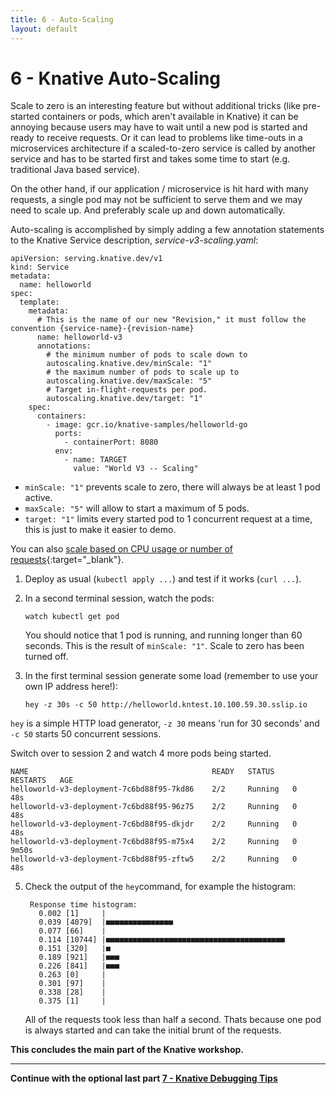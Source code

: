 ```yaml
---
title: 6 - Auto-Scaling
layout: default
---
```


# 6 - Knative Auto-Scaling

Scale to zero is an interesting feature but without additional tricks (like pre-started containers or pods, which aren't available in Knative) it can be annoying because users may have to wait until a new pod is started and ready to receive requests. Or it can lead to problems like time-outs in a microservices architecture if a scaled-to-zero service is called by another service and has to be started first and takes some time to start (e.g. traditional Java based service). 

On the other hand, if our application / microservice is hit hard with many requests, a single pod may not be sufficient to serve them and we may need to scale up. And preferably scale up and down automatically.

Auto-scaling is accomplished by simply adding a few annotation statements to the Knative Service description, *service-v3-scaling.yaml*:
```
apiVersion: serving.knative.dev/v1
kind: Service
metadata:
  name: helloworld
spec:
  template:
    metadata:
      # This is the name of our new "Revision," it must follow the convention {service-name}-{revision-name}
      name: helloworld-v3
      annotations:
        # the minimum number of pods to scale down to
        autoscaling.knative.dev/minScale: "1"
        # the maximum number of pods to scale up to
        autoscaling.knative.dev/maxScale: "5"
        # Target in-flight-requests per pod.
        autoscaling.knative.dev/target: "1"
    spec:
      containers:
        - image: gcr.io/knative-samples/helloworld-go
          ports:
            - containerPort: 8080
          env:
            - name: TARGET
              value: "World V3 -- Scaling"
```
* `minScale: "1"` prevents scale to zero, there will always be at least 1 pod active.
* `maxScale: "5"` will allow to start a maximum of 5 pods.
* `target: "1"` limits every started pod to 1 concurrent request at a time, this is just to make it easier to demo. 

You can also [scale based on CPU usage or number of requests](https://knative.dev/docs/serving/autoscaling/autoscaling-metrics/){:target="_blank"}.

1. Deploy as usual (`kubectl apply ...`) and test if it works (`curl ...`).

1. In a second terminal session, watch the pods:
   ```
   watch kubectl get pod
   ```
   You should notice that 1 pod is running, and running longer than 60 seconds. This is the result of `minScale: "1"`. Scale to zero has been turned off.
   
1. In the first terminal session generate some load (remember to use your own IP address here!):
   ```
   hey -z 30s -c 50 http://helloworld.kntest.10.100.59.30.sslip.io
   ```
  `hey` is a simple HTTP load generator, `-z 30` means 'run for 30 seconds' and `-c 50` starts 50 concurrent sessions.

   
   Switch over to session 2 and watch 4 more pods being started.
   ```
   NAME                                         READY   STATUS    RESTARTS   AGE
   helloworld-v3-deployment-7c6bd88f95-7kd86    2/2     Running   0          48s
   helloworld-v3-deployment-7c6bd88f95-96z75    2/2     Running   0          48s
   helloworld-v3-deployment-7c6bd88f95-dkjdr    2/2     Running   0          48s
   helloworld-v3-deployment-7c6bd88f95-m75x4    2/2     Running   0          9m50s
   helloworld-v3-deployment-7c6bd88f95-zftw5    2/2     Running   0          48s
   ```
5. Check the output of the `hey`command, for example the histogram:
   ```
    Response time histogram:
      0.002 [1]     |
      0.039 [4079]  |■■■■■■■■■■■■■■■
      0.077 [66]    |
      0.114 [10744] |■■■■■■■■■■■■■■■■■■■■■■■■■■■■■■■■■■■■■■■■
      0.151 [320]   |■
      0.189 [921]   |■■■
      0.226 [841]   |■■■
      0.263 [0]     |
      0.301 [97]    |
      0.338 [28]    |
      0.375 [1]     |

   ```
   All of the requests took less than half a second. Thats because one pod is always started and can take the initial brunt of the requests.
  
**This concludes the main part of the Knative workshop.**   
 
---

__Continue with the optional last part [7 - Knative Debugging Tips](7-Debugging)__